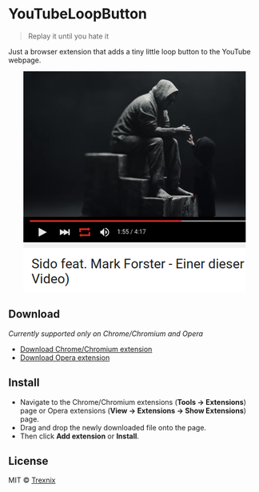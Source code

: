 # YouTubeLoopButton
> Replay it until you hate it

Just a browser extension that adds a tiny little loop button to the YouTube webpage.

<p align="center">
  <img src="screenshot.png?raw=true" alt="Screenshot"/>
</p>

## Download

*Currently supported only on Chrome/Chromium and Opera*

* [Download Chrome/Chromium extension][chrome-download]
* [Download Opera extension][opera-download]

## Install

* Navigate to the Chrome/Chromium extensions (**Tools -> Extensions**) page or Opera extensions (**View -> Extensions -> Show Extensions**) page.
* Drag and drop the newly downloaded file onto the page.
* Then click **Add extension** or **Install**. 

## License

MIT © [Trexnix](https://github.com/trexnix)


[chrome-download]: /dist/chrome.crx?raw=true
[opera-download]: /dist/opera.nex?raw=true
